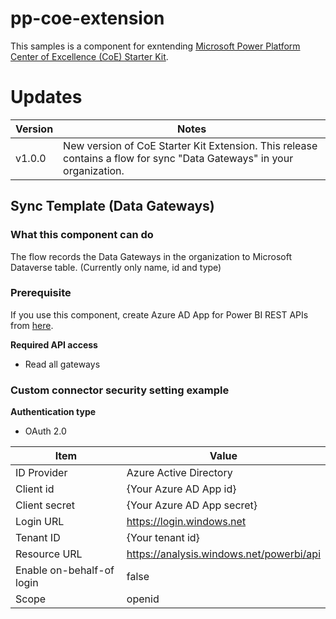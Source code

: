 # pp-coe-extension
This samples is a component for exntending [Microsoft Power Platform Center of Excellence (CoE) Starter Kit](https://github.com/microsoft/coe-starter-kit).

# Updates
Version | Notes
-|-
v1.0.0 | New version of CoE Starter Kit Extension. This release contains a flow for sync "Data Gateways" in your organization.

## Sync Template (Data Gateways)

### What this component can do
The flow records the Data Gateways in the organization to Microsoft Dataverse table. (Currently only name, id and type)

### Prerequisite
If you use this component, create Azure AD App for Power BI REST APIs from [here](https://dev.powerbi.com/apps).

**Required API access**
- Read all gateways

### Custom connector security setting example
**Authentication type**
- OAuth 2.0

Item | Value
-|-
ID Provider | Azure Active Directory
Client id | {Your Azure AD App id}
Client secret | {Your Azure AD App secret}
Login URL | https://login.windows.net
Tenant ID | {Your tenant id}
Resource URL | https://analysis.windows.net/powerbi/api
Enable on-behalf-of login | false
Scope | openid
